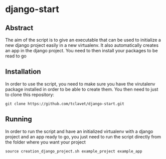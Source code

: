 # django-start
## Abstract
The aim of the script is to give an executable that can be used to initialize a new django project easily in a new virtualenv.
It also automatically creates an app in the django project. You need to then install your packages to be read to go

## Installation
In order to use the script, you need to make sure you have the virutalenv package installed in order to be able to create them.
You then need to just to clone this repository:

`git clone https://github.com/tclavet/django-start.git`

## Running
In order to run the script and have an initialized virtualenv with a django project and an app ready to go, you just need to run the script directly from the folder where you want your project

`source creation_django_project.sh example_project example_app`
